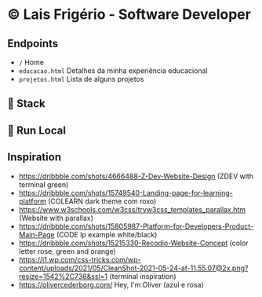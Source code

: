 # :copyright: Lais Frigério - Software Developer

## Endpoints

- `/` Home
- `educacao.html` Detalhes da minha experiência educacional
- `projetos.html` Lista de alguns projetos

## :pencil: Stack

## :gem: Run Local

## Inspiration

- https://dribbble.com/shots/4666488-Z-Dev-Website-Design (ZDEV with terminal green)
- https://dribbble.com/shots/15749540-Landing-page-for-learning-platform (COLEARN dark theme com roxo)
- https://www.w3schools.com/w3css/tryw3css_templates_parallax.htm (Website with parallax)
- https://dribbble.com/shots/15805987-Platform-for-Developers-Product-Main-Page (CODE lp example white/black)
- https://dribbble.com/shots/15215330-Recodio-Website-Concept (color letter rose, green and orange)
- https://i1.wp.com/css-tricks.com/wp-content/uploads/2021/05/CleanShot-2021-05-24-at-11.55.07@2x.png?resize=1542%2C736&ssl=1 (terminal inspiration)
- https://olivercederborg.com/ Hey, I'm Oliver (azul e rosa)